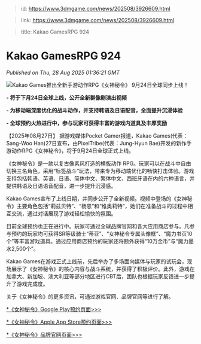 > id: https://www.3dmgame.com/news/202508/3926609.html

> link: https://www.3dmgame.com/news/202508/3926609.html

> title: Kakao GamesRPG 924

# Kakao GamesRPG 924
_Published on Thu, 28 Aug 2025 01:36:21 GMT_

![Kakao Games推出全新手游动作RPG《女神秘令》 9月24日全球同步上线！](https://img.3dmgame.com/uploads/images/news/20250828/1756344948_938914.png)

**\- 将于下月24日全球上线，公开全新群像剧演出视频**

**\- 为移动端深度优化的战斗动作，并支持韩语及日语配音，全面提升沉浸体验**

**\- 全球预约火热进行中，参与玩家可获得丰富的游戏内道具及丰厚奖励**

【2025年08月27日】 据游戏媒体Pocket Gamer报道，Kakao Games(代表：Sang-Woo Han)27日宣布，由PixelTribe(代表：Jung-Hyun Bae)开发的新作手游动作RPG《女神秘令》，将于9月24日全球正式上线。

《女神秘令》是一款以复古像素风打造的横版动作 RPG。玩家可以在战斗中自由切换三名角色，采用“标签战斗”玩法，带来专为移动端优化的畅快打击体验。游戏支持包括韩语、英语、日语、简体中文、繁体中文、西班牙语在内的六种语言，并提供韩语及日语语音配音，进一步提升沉浸感。

Kakao Games宣布了上线日期，并同步公开了全新视频。视频中登场的《女神秘令》主要角色包括“莉兹贝特”、“杨恩”和“维奥莉特”，她们在准备战斗的过程中相互交流，通过对话展现了游戏轻松愉快的氛围。

目前全球预约也正在进行中。玩家可通过全球品牌官网和各大应用商店参与。凡参与预约的玩家均可获得SR等级骑士“蒂亚”、“女神秘令专属头像框”、“魔力书页10个”等丰富游戏道具。通过应用商店预约的玩家还将额外获得“10万金币”与“魔力墨水2,500个”。

Kakao Games在游戏正式上线前，先后举办了多场面向媒体与玩家的试玩会，现场展示了《女神秘令》的核心内容与战斗系统，并获得了积极评价。此外，游戏在加拿大、新加坡、澳大利亚等部分地区进行CBT后，团队也根据玩家反馈进一步提升了游戏完成度。

关于《女神秘令》的更多资讯，可通过游戏官网、品牌官网等进行了解。

[\*《女神秘令》Google Play预约页面>>>](https://play.google.com/store/apps/details?id=com.kakaogames.gdod)

[\*《女神秘令》Apple App Store预约页面>>>](https://apps.apple.com/app/id6443875241)

[\*《女神秘令》品牌官网页面>>>](https://goddessorder.kakaogames.com/)
